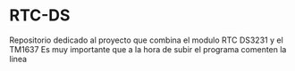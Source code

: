 # RTC-DS
Repositorio dedicado al proyecto que combina el modulo RTC DS3231 y el TM1637
Es muy importante que a la hora de subir el programa comenten la linea 
